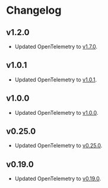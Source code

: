 # Changelog

## v1.2.0

- Updated OpenTelemetry to
  [v1.7.0](https://github.com/open-telemetry/opentelemetry-js/blob/main/CHANGELOG.md#170).

## v1.0.1

- Updated OpenTelemetry to
  [v1.0.1](https://github.com/open-telemetry/opentelemetry-js/blob/main/CHANGELOG.md#101).

## v1.0.0

- Updated OpenTelemetry to
  [v1.0.0](https://github.com/open-telemetry/opentelemetry-js/blob/main/CHANGELOG.md#100).

## v0.25.0

- Updated OpenTelemetry to
  [v0.25.0](https://github.com/open-telemetry/opentelemetry-js/blob/main/CHANGELOG.md#0250).

## v0.19.0

- Updated OpenTelemetry to
  [v0.19.0](https://github.com/open-telemetry/opentelemetry-js/blob/main/CHANGELOG.md#0190).
